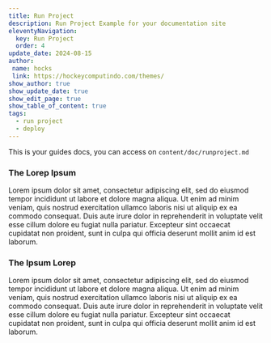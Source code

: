 ```yaml
---
title: Run Project
description: Run Project Example for your documentation site
eleventyNavigation:
  key: Run Project
  order: 4
update_date: 2024-08-15
author:
 name: hocks
 link: https://hockeycomputindo.com/themes/
show_author: true
show_update_date: true
show_edit_page: true
show_table_of_content: true
tags:
  - run project
  - deploy
---
```


This is your guides docs, you can access on `content/doc/runproject.md`

### The Lorep Ipsum

Lorem ipsum dolor sit amet, consectetur adipiscing elit, sed do eiusmod tempor incididunt ut labore et dolore magna aliqua. Ut enim ad minim veniam, quis nostrud exercitation ullamco laboris nisi ut aliquip ex ea commodo consequat. Duis aute irure dolor in reprehenderit in voluptate velit esse cillum dolore eu fugiat nulla pariatur. Excepteur sint occaecat cupidatat non proident, sunt in culpa qui officia deserunt mollit anim id est laborum.


### The Ipsum Lorep

Lorem ipsum dolor sit amet, consectetur adipiscing elit, sed do eiusmod tempor incididunt ut labore et dolore magna aliqua. Ut enim ad minim veniam, quis nostrud exercitation ullamco laboris nisi ut aliquip ex ea commodo consequat. Duis aute irure dolor in reprehenderit in voluptate velit esse cillum dolore eu fugiat nulla pariatur. Excepteur sint occaecat cupidatat non proident, sunt in culpa qui officia deserunt mollit anim id est laborum.
